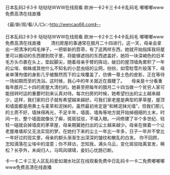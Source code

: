 日本乱码2卡3卡
哒哒哒WWW在线观看
欧洲一卡2卡三卡4卡乱码毛
嘟嘟嘟www免费高清在线直播


《最/新/观/看/入/口👉http://wencao66.com》--

日本乱码2卡3卡
哒哒哒WWW在线观看
欧洲一卡2卡三卡4卡乱码毛
嘟嘟嘟www免费高清在线直播
　　清扫房屋的事通常在腊月二十四进行。这一天，母亲会拿出一把清净的鸡毛掸子，一把崭新的笤帚，有了这两样东西，她就开始指挥我将屋里可以搬动的东西挪到院子里，将能够遮挡的东西遮盖好，她将一块深褐色的旧羊毛方头巾裹在头上，垫起脚尖，随着母亲手臂的挥动，破旧的屋顶墙角累积了一年的尘埃、蜘蛛或其他什么不知名的小昆虫结的尘网，纷纷，如雪粒雪片般落下，母亲单薄佝偻的身影几乎被飘然而下的尘埃覆盖了，仿佛一尊土色的皮影，正在等待一场如期而至的洗浴。这时候，我心中的年关就近在眉睫了。　　母亲是十分看重每年腊月二十四的房屋大清扫的。她甚至把每年的腊月二十四当做一个贫穷人家可能扭转时运的重要时刻来认真对待。每次扫房的时候，她希望扫出的尘土越来越少，这样，我们家的日子就有希望越来越好。可我们家老屋是典型的茅草屋，屋顶和墙面都是用黄土与麦草和泥抹的，虽然最初肯定是“和稀泥抹光墙”，但我们那儿的土质不好，墙抹得再光，不足半年，墙面、墙角等地方就开始掉细细的土末，时间一长，整个墙面就像长了癣，斑斑驳驳，不堪入眼。一间修建了半个多世纪、轻轻一碰就会掉墙皮的茅草屋，母亲期冀她扫出的尘土越来越少。母亲在做着一个让老屋难堪却又无法实现的梦。在她扫下来的尘土一年比一年多，日子一年并不曾比一年好过的现实里，母亲的额头渐渐生出深深的皱纹和散乱的白发。
你不回顾，怎知滴落在尘埃中的湿意；你不拜访，怎知我，满头乌云，变化斑驳陆离宣发，稀松？长亭外，未闻归人，马鸣风啸啸，妾妇心忧肠已断。





卡一卡二卡三无人区乱码爱如潮水社区在线观看免费中日乱码卡一卡二免费嘟嘟嘟www免费高清在线直播
